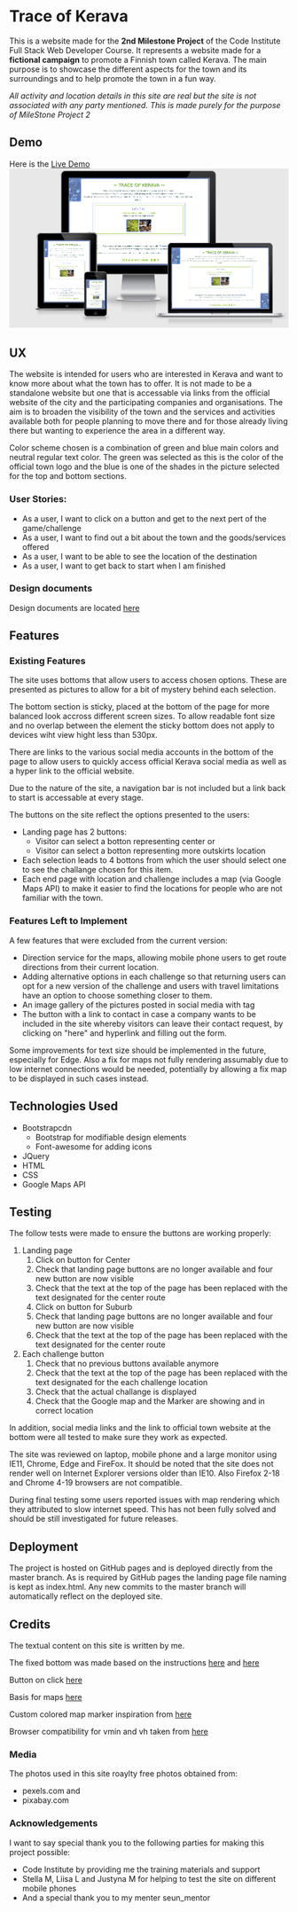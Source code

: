 # Trace of Kerava

This is a website made for the **2nd Milestone Project** of the Code Institute Full Stack Web Developer Course.  It represents a website made for a **fictional campaign** to promote a Finnish town called Kerava. 
The main purpose is to showcase the different aspects for the town and its surroundings and to help promote the town in a fun way.

_All activity and location details in this site are real but the site is not associated with any party mentioned. This is made purely for the purpose of MileStone Project 2_

## Demo

Here is the [Live Demo](https://vahola.github.io/TraceOfKerava/)
![static Demo](documents/layout/layout.png)

## UX
The website is intended for users who are interested in Kerava and want to know more about what the town has to offer. It is not made to be a standalone website but one that is accessable via links from the official website of the city and the participating companies and organisations.
The aim is to broaden the visibility of the town and the services and activities available both for people planning to move there and for those already living there but wanting to experience the area in a different way.

Color scheme chosen is a combination of green and blue main colors and neutral regular text color.
The green was selected as this is the color of the official town logo and the blue is one of the shades in the picture selected for the top and bottom sections.


### User Stories:

- As a user, I want to click on a button and get to the next pert of the game/challenge
- As a user, I want to find out a bit about the town and the goods/services offered
- As a user, I want to be able to see the location of the destination
- As a user, I want to get back to start when I am finished

### Design documents 

Design documents are located [here](documents/wireframes)

## Features


### Existing Features

The site uses bottoms that allow users to access chosen options. These are presented as pictures to allow for a bit of mystery behind each selection.

The bottom section is sticky, placed at the bottom of the page for more balanced look accross different screen sizes. To allow readable font size and no overlap between the element the sticky bottom does not apply to devices wiht view hight less than 530px.

There are links to the various social media accounts in the bottom of the page to allow users to quickly access official Kerava social media as well as a hyper link to the official website.

Due to the nature of the site, a navigation bar is not included but a link back to start is accessable at every stage.

The buttons on the site reflect the options presented to the users:

- Landing page has 2 buttons:
    - Visitor can select a botton representing center or 
    - Visitor can select a botton representing more outskirts location
- Each selection leads to 4 bottons from which the user should select one to see the challange chosen for this item.
- Each end page with location and challenge includes a map (via Google Maps API) to make it easier to find the locations for people who are not familiar with the town.


### Features Left to Implement

A few features that were excluded from the current version:
- Direction service for the maps, allowing mobile phone users to get route directions from their current location.
- Adding alternative options in each challenge so that returning users can opt for a new version of the challenge and users with travel limitations have an option to choose something closer to them.
- An image gallery of the pictures posted in social media with tag
- The button with a link to contact in case a company wants to be included in the site whereby visitors can leave their contact request, by clicking on "here" and hyperlink and filling out the form.

Some improvements for text size should be implemented in the future, especially for Edge. Also a fix for maps not fully rendering assumably due to low internet connections would be needed, potentially by allowing a fix map to be displayed in such cases instead.


## Technologies Used
-	Bootstrapcdn
    -	Bootstrap for modifiable design elements
    -   Font-awesome for adding icons
- JQuery
- HTML
- CSS
- Google Maps API

## Testing

The follow tests were made to ensure the buttons are working properly:
1. Landing page
    1. Click on button for Center
	1. Check that landing page buttons are no longer available and four new button are now visible
	1. Check that the text at the top of the page has been replaced with the text designated for the center route
    2. Click on button for Suburb
	1. Check that landing page buttons are no longer available and four new button are now visible
	1. Check that the text at the top of the page has been replaced with the text designated for the center route
2. Each challenge button
	1. Check that no previous buttons available anymore
	1. Check that the text at the top of the page has been replaced with the text designated for the each challenge location
	1. Check that the actual challange is displayed
	1. Check that the Google map and the Marker are showing and in correct location 


In addition, social media links and the link to official town website at the bottom were all tested to make sure they work as expected.

The site was reviewed on laptop, mobile phone and a large monitor using IE11, Chrome, Edge and FireFox. It should be noted that the site does not render well on Internet Explorer versions older than IE10. Also Firefox 2-18 and Chrome 4-19 browsers are not compatible.

During final testing some users reported issues with map rendering which they attributed to slow internet speed. This has not been fully solved and should be still investigated for future releases.

## Deployment

The project is hosted on GitHub pages and is deployed directly from the master branch. As is required by GitHub pages the landing page file naming is kept as index.html.
Any new commits to the master branch will automatically reflect on the deployed site.

## Credits

The textual content on this site is written by me.

The fixed bottom was made based on the instructions [here](https://css-tricks.com/couple-takes-sticky-footer/) and [here](https://codepen.io/cbracco/pen/zekgx)


Button on click [here](https://stackoverflow.com/questions/30984557/google-maps-api-loading-map-on-button-click/30984720)

Basis for maps [here](https://www.nicklitten.com/how-to-display-multiple-google-maps-in-html/)

Custom colored map marker inspiration from [here](https://medium.com/free-code-camp/how-to-change-javascript-google-map-marker-color-8a72131d1207)

Browser compatibility for vmin and vh taken from [here](https://caniuse.com/#feat=viewport-units)

### Media

The photos used in this site roaylty free photos obtained from:
- pexels.com and
- pixabay.com 


### Acknowledgements

I want to say special thank you to the following parties for making this project possible:
- Code Institute by providing me the training materials and support
- Stella M, Liisa L and Justyna M for helping to test the site on different mobile phones
- And a special thank you to my menter seun_mentor